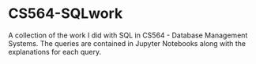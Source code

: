 # CS564-SQLwork
A collection of the work I did with SQL in CS564 - Database Management Systems. The queries are contained in Jupyter Notebooks along with the explanations for each query.
